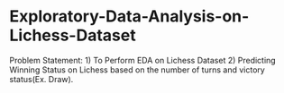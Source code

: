 # Exploratory-Data-Analysis-on-Lichess-Dataset


Problem Statement: 
    1) To Perform EDA on Lichess Dataset 
    2) Predicting Winning Status on Lichess based on 
       the number of turns and victory status(Ex. Draw).  
